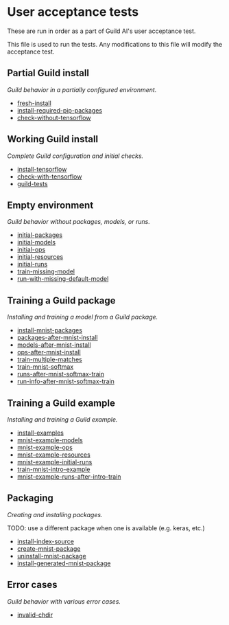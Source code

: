 # User acceptance tests

These are run in order as a part of Guild AI's user acceptance test.

This file is used to run the tests. Any modifications to this file
will modify the acceptance test.

## Partial Guild install

*Guild behavior in a partially configured environment.*

- [fresh-install](fresh-install.md)
- [install-required-pip-packages](install-required-pip-packages.md)
- [check-without-tensorflow](check-without-tensorflow.md)

## Working Guild install

*Complete Guild configuration and initial checks.*

- [install-tensorflow](install-tensorflow.md)
- [check-with-tensorflow](check-with-tensorflow.md)
- [guild-tests](guild-tests.md)

## Empty environment

*Guild behavior without packages, models, or runs.*

- [initial-packages](initial-packages.md)
- [initial-models](initial-models.md)
- [initial-ops](initial-ops.md)
- [initial-resources](initial-resources.md)
- [initial-runs](initial-runs.md)
- [train-missing-model](train-missing-model.md)
- [run-with-missing-default-model](run-with-missing-default-model.md)

## Training a Guild package

*Installing and training a model from a Guild package.*

- [install-mnist-packages](install-mnist-packages.md)
- [packages-after-mnist-install](packages-after-mnist-install.md)
- [models-after-mnist-install](models-after-mnist-install.md)
- [ops-after-mnist-install](ops-after-mnist-install.md)
- [train-multiple-matches](train-multiple-matches.md)
- [train-mnist-softmax](train-mnist-softmax.md)
- [runs-after-mnist-softmax-train](runs-after-mnist-softmax-train.md)
- [run-info-after-mnist-softmax-train](run-info-after-mnist-softmax-train.md)

## Training a Guild example

*Installing and training a Guild example.*

- [install-examples](install-examples.md)
- [mnist-example-models](mnist-example-models.md)
- [mnist-example-ops](mnist-example-ops.md)
- [mnist-example-resources](mnist-example-resources.md)
- [mnist-example-initial-runs](mnist-example-initial-runs.md)
- [train-mnist-intro-example](train-mnist-intro-example.md)
- [mnist-example-runs-after-intro-train](mnist-example-runs-after-intro-train.md)

## Packaging

*Creating and installing packages.*

TODO: use a different package when one is available (e.g. keras, etc.)

- [install-index-source](install-index-source.md)
- [create-mnist-package](create-mnist-package.md)
- [uninstall-mnist-package](uninstall-mnist-package.md)
- [install-generated-mnist-package](install-generated-mnist-package.md)

## Error cases

*Guild behavior with various error cases.*

- [invalid-chdir](invalid-chdir.md)
